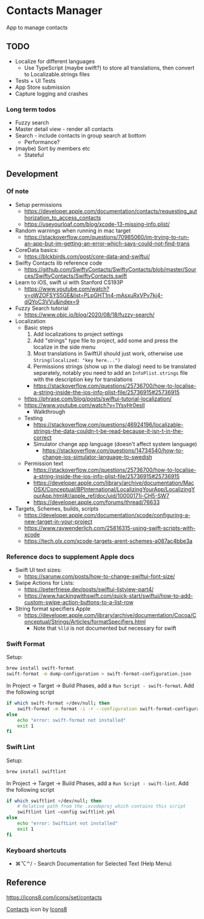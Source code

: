 Contacts Manager
================

App to manage contacts

TODO
----

- Localize for different languages
  - Use TypeScript (maybe swift?) to store all translations, then convert to Localizable.strings files
- Tests + UI Tests
- App Store submission
- Capture logging and crashes

### Long term todos

- Fuzzy search
- Master detail view - render all contacts
- Search - include contacts in group search at bottom
  - Performance?
- (maybe) Sort by members etc
  - Stateful

Development
-----------
### Of note

- Setup permissions
  - https://developer.apple.com/documentation/contacts/requesting_authorization_to_access_contacts
  - https://useyourloaf.com/blog/xcode-13-missing-info.plist/
- Random warnings when running in mac target
  - https://stackoverflow.com/questions/70985060/im-trying-to-run-an-app-but-im-getting-an-error-which-says-could-not-find-trans
- CoreData basics:
  - https://blckbirds.com/post/core-data-and-swiftui/
- Swifty Contacts lib reference code
  - https://github.com/SwiftyContacts/SwiftyContacts/blob/master/Sources/SwiftyContacts/SwiftyContacts.swift
- Learn to iOS, swift ui with Stanford CS193P
  - https://www.youtube.com/watch?v=oWZOFSYS5GE&list=PLpGHT1n4-mAsxuRxVPv7kj4-dQYoC3VVu&index=9
- Fuzzy Search tutorial
  - https://www.objc.io/blog/2020/08/18/fuzzy-search/
- Localization
  - Basic steps
    1. Add localizations to project settings
    2. Add "strings" type file to project, add some and press the localize in the side menu
    3. Most translations in SwiftUI should just work, otherwise use `String(localized: "key here...")`
    4. Permissions strings (show up in the dialog) need to be translated separately, notably you need to add an `InfoPlist.strings` file with the description key for translations
      - https://stackoverflow.com/questions/25736700/how-to-localise-a-string-inside-the-ios-info-plist-file/25736915#25736915
  - https://phrase.com/blog/posts/swiftui-tutorial-localization/
  - https://www.youtube.com/watch?v=1YsyHr0eslI
    - Walkthrough
  - Testing
    - https://stackoverflow.com/questions/46924196/localizable-strings-the-data-couldn-t-be-read-because-it-isn-t-in-the-correct
    - Simulator change app language (doesn't affect system language)
      - https://stackoverflow.com/questions/14734540/how-to-change-ios-simulator-language-to-swedish
  - Permission text
    - https://stackoverflow.com/questions/25736700/how-to-localise-a-string-inside-the-ios-info-plist-file/25736915#25736915
    - https://developer.apple.com/library/archive/documentation/MacOSX/Conceptual/BPInternational/LocalizingYourApp/LocalizingYourApp.html#//apple_ref/doc/uid/10000171i-CH5-SW7
    - https://developer.apple.com/forums/thread/76633
- Targets, Schemes, builds, scripts
  - https://developer.apple.com/documentation/xcode/configuring-a-new-target-in-your-project
  - https://www.raywenderlich.com/25816315-using-swift-scripts-with-xcode
  - https://tech.olx.com/xcode-targets-arent-schemes-a087ac4bbe3a

### Reference docs to supplement Apple docs

- Swift UI text sizes:
  - https://sarunw.com/posts/how-to-change-swiftui-font-size/
- Swipe Actions for Lists:
  - https://peterfriese.dev/posts/swiftui-listview-part4/
  - https://www.hackingwithswift.com/quick-start/swiftui/how-to-add-custom-swipe-action-buttons-to-a-list-row
- String format specifiers Apple
  - https://developer.apple.com/library/archive/documentation/Cocoa/Conceptual/Strings/Articles/formatSpecifiers.html
    - Note that `%lld` is not documented but necessary for swift

### Swift Format

Setup:

```sh
brew install swift-format
swift-format -m dump-configuration > swift-format-configuration.json
```

In Project -> Target -> Build Phases, add a `Run Script - swift-format`. Add the following script

```sh
if which swift-format >/dev/null; then
    swift-format -m format -i -r --configuration swift-format-configuration.json ${PROJECT_DIR}
else
    echo "error: swift-format not installed"
    exit 1
fi
```

### Swift Lint

Setup:

```sh
brew install swiftlint
```

In Project -> Target -> Build Phases, add a `Run Script - swift-lint`. Add the following script

```sh
if which swiftlint >/dev/null; then
    # Relative path from the .xcodeproj which contains this script
    swiftlint lint –config swiftlint.yml
else
    echo "error: SwiftLint not installed"
    exit 1
fi
```

### Keyboard shortcuts

- ⌘⌥⌃/ - Search Documentation for Selected Text (Help Menu)

Reference
---------

https://icons8.com/icons/set/contacts

<a target="_blank" href="https://icons8.com/icon/T5URFachnKRD/contacts">Contacts</a> icon by <a target="_blank" href="https://icons8.com">Icons8</a>
